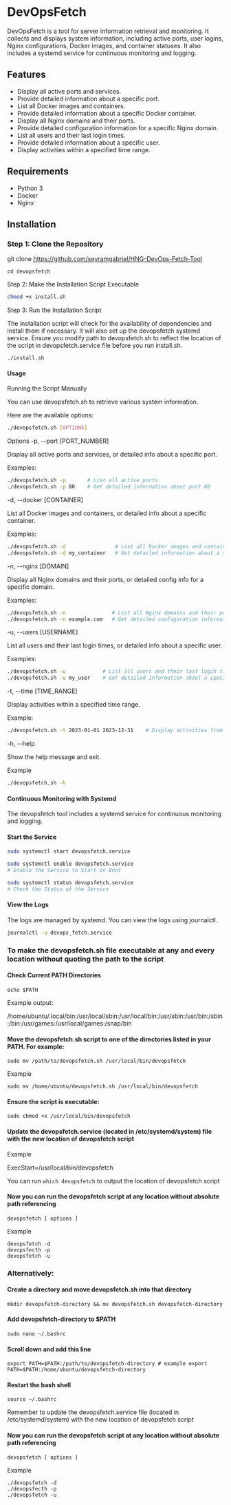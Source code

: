 # DevOpsFetch

DevOpsFetch is a tool for server information retrieval and monitoring. It collects and displays system information, including active ports, user logins, Nginx configurations, Docker images, and container statuses. It also includes a systemd service for continuous monitoring and logging.

## Features

- Display all active ports and services.
- Provide detailed information about a specific port.
- List all Docker images and containers.
- Provide detailed information about a specific Docker container.
- Display all Nginx domains and their ports.
- Provide detailed configuration information for a specific Nginx domain.
- List all users and their last login times.
- Provide detailed information about a specific user.
- Display activities within a specified time range.

## Requirements

- Python 3
- Docker
- Nginx

## Installation

### Step 1: Clone the Repository

git clone https://github.com/seyramgabriel/HNG-DevOps-Fetch-Tool

```
cd devopsfetch
```

Step 2: Make the Installation Script Executable
```sh
chmod +x install.sh
```

Step 3: Run the Installation Script

The installation script will check for the availability of dependencies and install them if necessary. It will also set up the devopsfetch systemd service. Ensure you modify path to devopsfetch.sh to reflect the location of the script in devopsfetch.service file before you run install.sh.

```
./install.sh
```

#### Usage

Running the Script Manually

You can use devopsfetch.sh to retrieve various system information. 

Here are the available options:

```sh
./devopsfetch.sh [OPTIONS]
```

Options
-p, --port [PORT_NUMBER]

Display all active ports and services, or detailed info about a specific port.

Examples:

```sh
./devopsfetch.sh -p       # List all active ports
./devopsfetch.sh -p 80    # Get detailed information about port 80
```

-d, --docker [CONTAINER]

List all Docker images and containers, or detailed info about a specific container.

Examples:

```sh
./devopsfetch.sh -d                # List all Docker images and containers
./devopsfetch.sh -d my_container   # Get detailed information about a specific container
```

-n, --nginx [DOMAIN]

Display all Nginx domains and their ports, or detailed config info for a specific domain.

Examples:

```sh
./devopsfetch.sh -n               # List all Nginx domains and their ports
./devopsfetch.sh -n example.com   # Get detailed configuration information for a specific domain
```

-u, --users [USERNAME]

List all users and their last login times, or detailed info about a specific user.

Examples:

```sh
./devopsfetch.sh -u            # List all users and their last login times
./devopsfetch.sh -u my_user    # Get detailed information about a specific user
```

-t, --time [TIME_RANGE]

Display activities within a specified time range.

Example:

```sh
./devopsfetch.sh -t 2023-01-01 2023-12-31    # Display activities from 2023-01-01 to 2023-12-31
```

-h, --help

Show the help message and exit.

Example 

```sh
./devopsfetch.sh -h
```

#### Continuous Monitoring with Systemd

The devopsfetch tool includes a systemd service for continuous monitoring and logging.

#### Start the Service

```sh
sudo systemctl start devopsfetch.service
```

```sh
sudo systemctl enable devopsfetch.service
# Enable the Service to Start on Boot
```

```sh
sudo systemctl status devopsfetch.service
# Check the Status of the Service
```

#### View the Logs
The logs are managed by systemd. You can view the logs using journalctl.

```sh
journalctl -u devops_fetch.service
```

### To make the devopsfetch.sh file executable at any and every location without quoting the path to the script

#### Check Current PATH Directories

```echo $PATH```

Example output:

/home/ubuntu/.local/bin:/usr/local/sbin:/usr/local/bin:/usr/sbin:/usr/bin:/sbin:/bin:/usr/games:/usr/local/games:/snap/bin

#### Move the devopsfetch.sh script to one of the directories listed in your PATH. For example:

```
sudo mv /path/to/devopsfetch.sh /usr/local/bin/devopsfetch
```

Example

```
sudo mv /home/ubuntu/devopsfetch.sh /usr/local/bin/devopsfetch
```

#### Ensure the script is executable:

```
sudo chmod +x /usr/local/bin/devopsfetch
```

#### Update the devopsfetch.service (located in /etc/systemd/system) file with the new location of devopsfetch script

Example

ExecStart=/usr/local/bin/devopsfetch  

You can run ```which devopsfetch``` to output the location of devopsfetch script

#### Now you can run the devopsfetch script at any location without absolute path referencing

```
devopsfetch [ options ]
```

Example

```
devopsfetch -d
devopsfecth -p
devopsfetch -u
```

### Alternatively:

#### Create a directory and move devopsfetch.sh into that directory

```
mkdir devopsfetch-directory && mv devopsfetch.sh devopsfetch-directory
```

#### Add devopsfetch-directory to $PATH

```
sudo nano ~/.bashrc
```

#### Scroll down and add this line

```
export PATH=$PATH:/path/to/devopsfetch-directory # example export PATH=$PATH:/home/ubuntu/devopsfetch-directory
```

#### Restart the bash shell

```
source ~/.bashrc
```

Remember to update the devopsfetch.service file (located in /etc/systemd/system) with the new location of devopsfetch script

#### Now you can run the devopsfetch script at any location without absolute path referencing

```
devopsfetch [ options ]
```

Example

```
./devopsfetch -d
./devopsfecth -p
./devopsfetch -u
```



